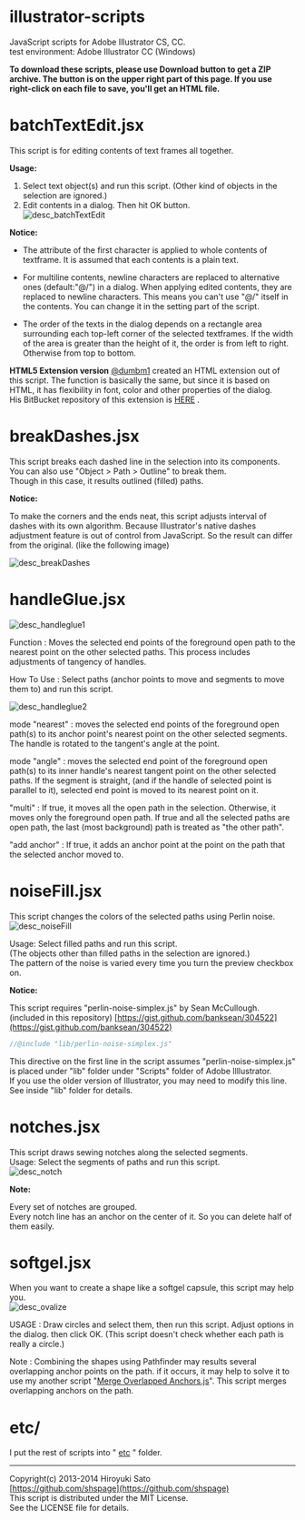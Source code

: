 illustrator-scripts
======================
JavaScript scripts for Adobe Illustrator CS, CC.  
test environment: Adobe Illustrator CC (Windows)

**To download these scripts, please use Download button to get a ZIP archive.
The button is on the upper right part of this page.
If you use right-click on each file to save, you'll get an HTML file.**

batchTextEdit.jsx
======================
This script is for editing contents of text frames all together.

**Usage:**

1. Select text object(s) and run this script.  (Other kind of objects in the selection are ignored.)  
2. Edit contents in a dialog. Then hit OK button.  
![desc_batchTextEdit](https://github.com/shspage/illustrator-scripts/raw/master/image/desc_batchTextEdit.png)

**Notice:**

  - The attribute of the first character is applied to whole contents of textframe.  It is assumed that each contents is a plain text.

  - For multiline contents, newline characters are replaced to alternative ones (default:"@/") in a dialog.  When applying edited contents, they are replaced to newline characters. This means you can't use "@/" itself in the contents.  You can change it in the setting part of the script.

  - The order of the texts in the dialog depends on a rectangle area surrounding each top-left corner of the selected textframes.  If the width of the area is greater than the height of it, the order is from left to right. Otherwise from top to bottom.

**HTML5 Extension version**
[@dumbm1](https://github.com/dumbm1)
created an HTML extension out of this script.
The function is basically the same, but since it is based on HTML, it has flexibility in font, color and other properties of the dialog.  
His BitBucket repository of this extension is
[HERE](https://bitbucket.org/dumbm1/batch_text_edit)
.

breakDashes.jsx
======================
This script breaks each dashed line in the selection into its components.  
You can also use "Object > Path > Outline" to break them.  
Though in this case, it results outlined (filled) paths.

**Notice:**

To make the corners and the ends neat, this script adjusts interval of dashes with its own algorithm. Because Illustrator's native dashes adjustment feature is out of control from JavaScript. So the result can differ from the original. (like the following image)

![desc_breakDashes](https://github.com/shspage/illustrator-scripts/raw/master/image/desc_breakdashes1.png)

handleGlue.jsx
======================
![desc_handleglue1](https://github.com/shspage/illustrator-scripts/raw/master/image/desc_handleglue1a.png)  

Function : Moves the selected end points of the foreground open
path to the nearest point on the other selected paths. This process
includes adjustments of tangency of handles.  

How To Use : Select paths (anchor points to move and segments to move
them to) and run this script.  

![desc_handleglue2](https://github.com/shspage/illustrator-scripts/raw/master/image/desc_handleglue2a.png)  

mode "nearest" : moves the selected end points of the foreground
open path(s) to its anchor point's nearest point on the other
selected segments.  The handle is rotated to the tangent's angle
at the point.  

mode "angle" : moves the selected end point of the foreground
open path(s) to its inner handle's nearest tangent point on
the other selected paths.  If the segment is straight, (and
if the handle of selected point is parallel to it), selected
end point is moved to its nearest point on it.  

"multi" : If true, it moves all the open path in the selection.
Otherwise, it moves only the foreground open path.  If true and
all the selected paths are open path, the last (most background)
path is treated as "the other path".  

"add anchor" : If true, it adds an anchor point at the point
on the path that the selected anchor moved to.  


noiseFill.jsx
======================
This script changes the colors of the selected paths using Perlin noise.  
![desc_noiseFill](https://github.com/shspage/illustrator-scripts/raw/master/image/desc_noisefill2.png)

Usage: Select filled paths and run this script.  
(The objects other than filled paths in the selection are ignored.)  
The pattern of the noise is varied every time you turn the preview checkbox on.

**Notice:**

This script requires "perlin-noise-simplex.js" by Sean McCullough. (included in this repository)
[https://gist.github.com/banksean/304522](https://gist.github.com/banksean/304522)  


```javascript
//@include "lib/perlin-noise-simplex.js"
```

This directive on the first line in the script assumes "perlin-noise-simplex.js" is
placed under "lib" folder under "Scripts" folder of Adobe Illlustrator.  
If you use the older version of Illustrator, you may need to modify this line.  See inside "lib" folder for details.

notches.jsx
======================
This script draws sewing notches along the selected segments.  
Usage: Select the segments of paths and run this script.  
![desc_notch](https://github.com/shspage/illustrator-scripts/raw/master/image/desc_notch.png)

**Note:**

Every set of notches are grouped.  
Every notch line has an anchor on the center of it.  So you can delete half of them easily.

softgel.jsx
======================
When you want to create a shape like a softgel capsule, this script may help you.  
![desc_ovalize](https://github.com/shspage/illustrator-scripts/raw/master/image/desc_softgel.png)

USAGE : Draw circles and select them, then run this script.  Adjust options in the dialog.  then click OK.
(This script doesn't check whether each path is really a circle.)

Note : Combining the shapes using Pathfinder may results several overlapping anchor points on the path.  if it occurs, it may help to solve it to use my another script "[Merge Overlapped Anchors.js](http://park12.wakwak.com/~shp/lc/et/en_aics_script.html "Scripts for Adobe Illustrator (10 - CC) (JavaScript)")".  This script merges overlapping anchors on the path.

etc/
======================
I put the rest of scripts into "
[etc](https://github.com/shspage/illustrator-scripts/tree/master/etc)
" folder.


----------------------
Copyright(c) 2013-2014 Hiroyuki Sato  
[https://github.com/shspage](https://github.com/shspage)  
This script is distributed under the MIT License.  
See the LICENSE file for details.  
